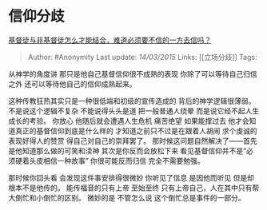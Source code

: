 # 信仰分歧
[基督徒与非基督徒怎么才能结合，难道必须要不信的一方去信吗？](https://www.zhihu.com/question/20446236/answer/41952413)

> Author: #Anonymity
> Last update: *14/03/2015*
> Links: [[立场分歧]]
> Tags:

从神学的角度讲 那只是他自己基督信仰很不成熟的表现 你除了可以等待自己归信之外 还可以等待他自己的信仰成熟起来。

这种传教狂热其实只是一种很低端和初级的宣传造成的 背后的神学逻辑很薄弱。 不是说这个逻辑不复杂 不能说得头头是道 把一般普通人绕晕 而是说它经不起人生成长的考验。 你放心 他随后就会遭遇人生危机 痛苦绝望 如果能撑过去 他才会知道真正的基督信仰到底是什么样的 才知道之前只不过是在跟着人胡闹 求个虔诚的表现好得人的赞赏 得自己对自己的崇拜罢了。 那时候这问题自然解决了——首先是他知道那么做的可笑和渎神 其次是你反而会放松下来 看见基督信仰并不是“必须硬着头皮相信一种故事” 你很可能反而归信 完全不需要勉强。

那时候你回头看 会发现这件事安排得很微妙 你听见了信息 是因他而听见 但是却根本不是他传的。 能传福音的只有上帝 至始至终 只有上帝自己，人在其中只有帮大倒忙和小倒忙的区别。 微妙的是 不管怎么说 这个倒忙总是事件的一部分。
